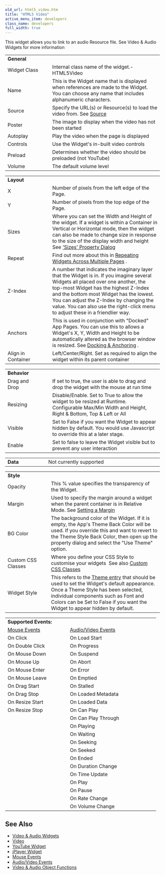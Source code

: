 ```yaml
---
old_url: html5_video.htm
title: "HTML5 Video"
active_menu_item: developers
class_name: developers
full_width: true
---
```



This widget allows you to link to an audio Resource file. See Video & Audio Widgets for more information

<table>
<tr>
<td width="172">
<a id="general"> </a> <b>General</b>

</td>
<td width="21">
</td>
<td width="754">
</td>
</tr>
<tr>
<td width="172">
Widget Class

</td>
<td width="21">
</td>
<td width="754">
Internal class name of the widget.- HTML5Video

</td>
</tr>
<tr>
<td width="172">
Name

</td>
<td width="21">
</td>
<td width="754">
This is the Widget name that is displayed when references are made to the Widget. You can choose any name that includes alphanumeric characters.

</td>
</tr>
<tr>
<td width="172">
Source

</td>
<td width="21">
</td>
<td width="754">
  Specify the URL(s) or Resource(s) to load the video from. See <a href="/developers/documentation/product-guide/advanced-important-widgets/video-audio-widgets/sources">Source</a>

</td>
</tr>
<tr>
<td width="172">
Poster

</td>
<td width="21">
</td>
<td width="754">
The image to display when the video has not been started

</td>
</tr>
<tr>
<td width="172">
Autoplay

</td>
<td width="21">
</td>
<td width="754">
Play the video when the page is displayed

</td>
</tr>
<tr>
<td width="172">
Controls

</td>
<td width="21">
</td>
<td width="754">
Use the Widget's in-built video controls

</td>
</tr>
<tr>
<td width="172">
Preload

</td>
<td width="21">
</td>
<td width="754">
Determines whether the video should be preloaded (not YouTube)

</td>
</tr>
<tr>
<td width="172">
Volume

</td>
<td width="21">
</td>
<td width="754">
The default volume level

</td>
</tr>
</table>
<table>
<tr>
<td width="172">
<a id="layout"> </a> <b>Layout</b>

</td>
<td width="21">
</td>
<td width="754">
</td>
</tr>
<tr>
<td width="172">
X

</td>
<td width="21">
</td>
<td width="754">
Number of pixels from the left edge of the Page.

</td>
</tr>
<tr>
<td width="172">
Y

</td>
<td width="21">
</td>
<td width="754">
Number of pixels from the top edge of the Page.

</td>
</tr>
<tr>
<td width="172">
Sizes

</td>
<td width="21">
</td>
<td width="754">
  Where you can set the Width and Height of the widget. If a widget is within a Container in Vertical or Horizontal mode, then the widget can also be made to change size in response to the size of the display width and height See <a href="/developers/documentation/product-guide/content-and-app-layout/responsive-adaptive-fluid-design/sizes-property-dialog">'Sizes' Property Dialog</a>

</td>
</tr>
<tr>
<td width="172">
Repeat

</td>
<td width="21">
</td>
<td width="754">
  Find out more about this in <a href="/developers/documentation/product-guide/content-and-app-layout/editing-and-laying-out-reference/repeating-widgets-across-multi">Repeating Widgets Across Multiple Pages</a> .

</td>
</tr>
<tr>
<td width="172">
Z-Index

</td>
<td width="21">
</td>
<td width="754">
A number that indicates the imaginary layer that the Widget is in. If you imagine several Widgets all placed over one another, the top-most Widget has the highest Z-Index and the bottom most Widget has the lowest. You can adjust the Z-Index by changing the value. You can also use the right-click menu to adjust these in a friendlier way.

</td>
</tr>
<tr>
<td width="172">
Anchors

</td>
<td width="21">
</td>
<td width="754">
  This is used in conjunction with "Docked" App Pages. You can use this to allows a Widget's X, Y, Width and Height to be automatically altered as the browser window is resized. See <a href="/developers/documentation/product-guide/content-and-app-layout/editing-and-laying-out-reference/widget-anchoring">Docking & Anchoring</a> .

</td>
</tr>
<tr>
<td width="172">
Align in Container

</td>
<td width="21">
</td>
<td width="754">
Left/Center/Right. Set as required to align the widget within its parent container

</td>
</tr>
</table>
<table>
<tr>
<td width="174">
<a id="behavior"> </a> <b>Behavior</b>

</td>
<td width="20">
</td>
<td width="748">
</td>
</tr>
<tr>
<td width="174">
Drag and Drop

</td>
<td width="20">
</td>
<td width="748">
If set to true, the user is able to drag and drop the widget with the mouse at run time

</td>
</tr>
<tr>
<td width="174">
Resizing

</td>
<td width="20">
</td>
<td width="748">
Disable/Enable. Set to True to allow the widget to be resized at Runtime. Configurable Max/Min Width and Height, Right & Bottom, Top & Left or All

</td>
</tr>
<tr>
<td width="174">
Visible

</td>
<td width="20">
</td>
<td width="748">
Set to False if you want the Widget to appear hidden by default. You would use Javascript to override this at a later stage.

</td>
</tr>
<tr>
<td width="174">
Enable

</td>
<td width="20">
</td>
<td width="748">
Set to false to leave the Widget visible but to prevent any user interaction

</td>
</tr>
</table>
<table>
<tr>
<td width="174">
<a id="data"> </a> <b>Data</b>

</td>
<td width="18">
</td>
<td width="750">
Not currently supported

</td>
</tr>
</table>
<table>
<tr>
<td width="176">
<a id="style"> </a> <b>Style</b>

</td>
<td width="16">
</td>
<td width="752">
</td>
</tr>
<tr>
<td width="176">
Opacity

</td>
<td width="16">
</td>
<td width="752">
This % value specifies the transparency of the Widget.

</td>
</tr>
<tr>
<td width="176">
Margin

</td>
<td width="16">
</td>
<td width="752">
  Used to specify the margin around a widget when the parent container is in Relative Mode. See <a href="/developers/documentation/product-guide/content-and-app-layout/introduction/setting-a-margin">Setting a Margin</a>

</td>
</tr>
<tr>
<td width="176">
BG Color

</td>
<td width="16">
</td>
<td width="752">
The background color of the Widget. If it is empty, the App's Theme Back Color will be used. If you override this and want to revert to the Theme Style Back Color, then open up the property dialog and select the "Use Theme" option.

</td>
</tr>
<tr>
<td width="176">
Custom CSS Classes

</td>
<td width="16">
</td>
<td width="752">
  Where you define your CSS Style to customise your widgets  See also <a href="/developers/documentation/product-guide/advanced-features/custom-css-classes/">Custom CSS Classes</a>

</td>
</tr>
<tr>
<td width="176">
Widget Style

</td>
<td width="16">
</td>
<td width="752">
  This refers to the <a href="/developers/documentation/product-guide/content-and-app-layout/introduction/themes-styles/themesmanage">Theme entry</a> that should be used to set the Widget's default appearance. Once a Theme Style has been selected, individual components such as Font and Colors can be Set to False if you want the Widget to appear hidden by default.

</td>
</tr>
</table>

<table>
<tr>
<td width="148">
  <strong>Supported Events:</strong>

</td>
<td width="23">
</td>
<td width="273">
</td>
</tr>
<tr>
<td width="148">
  <a href="/developers/documentation/product-guide/widget-properties-events/events/event-reference-list/mouse-events">Mouse Events</a>

</td>
<td width="23">
</td>
<td width="273">
  <a href="/developers/documentation/product-guide/advanced-important-widgets/video-audio-widgets/property-methods-event-summary/videvents">Audio/Video Events</a>

</td>
</tr>
<tr>
<td width="148">
On Click

</td>
<td width="23">
</td>
<td width="273">
On Load Start

</td>
</tr>
<tr>
<td width="148">
On Double Click

</td>
<td width="23">
</td>
<td width="273">
On Progress

</td>
</tr>
<tr>
<td width="148">
On Mouse Down

</td>
<td width="23">
</td>
<td width="273">
On Suspend

</td>
</tr>
<tr>
<td width="148">
On Mouse Up

</td>
<td width="23">
</td>
<td width="273">
On Abort

</td>
</tr>
<tr>
<td width="148">
On Mouse Enter

</td>
<td width="23">
</td>
<td width="273">
On Error

</td>
</tr>
<tr>
<td width="148">
On Mouse Leave

</td>
<td width="23">
</td>
<td width="273">
On Emptied

</td>
</tr>
<tr>
<td width="148">
On Drag Start

</td>
<td width="23">
</td>
<td width="273">
On Stalled

</td>
</tr>
<tr>
<td width="148">
On Drag Stop

</td>
<td width="23">
</td>
<td width="273">
On Loaded Metadata

</td>
</tr>
<tr>
<td width="148">
On Resize Start

</td>
<td width="23">
</td>
<td width="273">
On Loaded Data

</td>
</tr>
<tr>
<td width="148">
On Resize Stop

</td>
<td width="23">
</td>
<td width="273">
On Can Play

</td>
</tr>
<tr>
<td width="148">
</td>
<td width="23">
</td>
<td width="273">
On Can Play Through

</td>
</tr>
<tr>
<td width="148">
</td>
<td width="23">
</td>
<td width="273">
On Playing

</td>
</tr>
<tr>
<td width="148">
</td>
<td width="23">
</td>
<td width="273">
On Waiting

</td>
</tr>
<tr>
<td width="148">
</td>
<td width="23">
</td>
<td width="273">
On Seeking

</td>
</tr>
<tr>
<td width="148">
</td>
<td width="23">
</td>
<td width="273">
On Seeked

</td>
</tr>
<tr>
<td width="148">
</td>
<td width="23">
</td>
<td width="273">
On Ended

</td>
</tr>
<tr>
<td width="148">
</td>
<td width="23">
</td>
<td width="273">
On Duration Change

</td>
</tr>
<tr>
<td width="148">
</td>
<td width="23">
</td>
<td width="273">
On Time Update

</td>
</tr>
<tr>
<td width="148">
</td>
<td width="23">
</td>
<td width="273">
On Play

</td>
</tr>
<tr>
<td width="148">
</td>
<td width="23">
</td>
<td width="273">
On Pause

</td>
</tr>
<tr>
<td width="148">
</td>
<td width="23">
</td>
<td width="273">
On Rate Change

</td>
</tr>
<tr>
<td width="148">
</td>
<td width="23">
</td>
<td width="273">
On Volume Change

</td>
</tr>
</table>

## See Also

 - [Video & Audio Widgets](/developers/documentation/product-guide/advanced-important-widgets/video-audio-widgets/)
 - [Video](/developers/documentation/product-guide/widget-properties-events/advanced/video)
- [YouTube Widget](/developers/documentation/product-guide/widget-properties-events/advanced/youtube/)
- [jPlayer Widget](/developers/documentation/product-guide/widget-properties-events/advanced/jplayer/)
 - [Mouse Events](/developers/documentation/product-guide/widget-properties-events/events/event-reference-list/mouse-events)
 - [Audio/Video Events](/developers/documentation/product-guide/advanced-important-widgets/video-audio-widgets/property-methods-event-summary/videvents)
 - [Video & Audio Object Functions](/developers/documentation/scripting-apis/client-api/widget-object-functions/video-audio-youtube-widget/)

